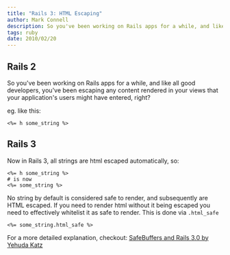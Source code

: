 ```yaml
---
title: "Rails 3: HTML Escaping"
author: Mark Connell
description: So you've been working on Rails apps for a while, and like all good developers, you've been escaping any content rendered in your views that your application's users might have entered, right?
tags: ruby
date: 2010/02/20
---
```


## Rails 2
So you've been working on Rails apps for a while, and like all good developers, you've been escaping any content rendered in your views that your application's users might have entered, right?

eg. like this:

```erb
<%= h some_string %>
```

## Rails 3
Now in Rails 3, all strings are html escaped automatically, so:

```erb
<%= h some_string %>
# is now
<%= some_string %>
```

No string by default is considered safe to render, and subsequently are HTML escaped. If you need to render html without it being escaped you need to effectively whitelist it as safe to render. This is done via `.html_safe`

    <%= some_string.html_safe %>


For a more detailed explanation, checkout:
[SafeBuffers and Rails 3.0 by Yehuda Katz](http://yehudakatz.com/2010/02/01/safebuffers-and-rails-3-0/)
